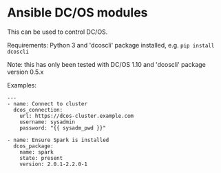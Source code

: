 # Ansible DC/OS modules

This can be used to control DC/OS.

Requirements: Python 3 and 'dcoscli' package installed, e.g.
`pip install dcoscli`

Note: this has only been tested with DC/OS 1.10 and 'dcoscli' package version 0.5.x

Examples:

    ---
    - name: Connect to cluster
      dcos_connection:
        url: https://dcos-cluster.example.com
        username: sysadmin
        password: "{{ sysadm_pwd }}"

    - name: Ensure Spark is installed
      dcos_package:
        name: spark
        state: present
        version: 2.0.1-2.2.0-1

